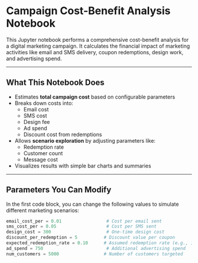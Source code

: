 #  Campaign Cost-Benefit Analysis Notebook

This Jupyter notebook performs a comprehensive cost-benefit analysis for a digital marketing campaign. It calculates the financial impact of marketing activities like email and SMS delivery, coupon redemptions, design work, and advertising spend.

---

##  What This Notebook Does

- Estimates **total campaign cost** based on configurable parameters
- Breaks down costs into:
  - Email cost
  - SMS cost
  - Design fee
  - Ad spend
  - Discount cost from redemptions
- Allows **scenario exploration** by adjusting parameters like:
  - Redemption rate
  - Customer count
  - Message cost
- Visualizes results with simple bar charts and summaries

---

##  Parameters You Can Modify

In the first code block, you can change the following values to simulate different marketing scenarios:

```python
email_cost_per = 0.01                 # Cost per email sent
sms_cost_per = 0.05                   # Cost per SMS sent
design_cost = 300                     # One-time design cost
discount_per_redemption = 5          # Discount value per coupon
expected_redemption_rate = 0.10      # Assumed redemption rate (e.g., 10%)
ad_spend = 750                        # Additional advertising spend
num_customers = 5000                 # Number of customers targeted
